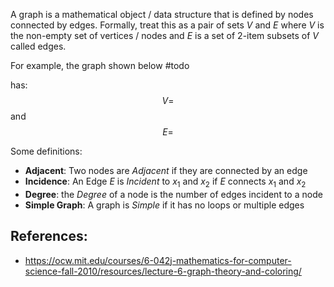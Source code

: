 A graph is a mathematical object / data structure that is defined by nodes connected by edges. Formally, treat this as a pair of sets $V$ and $E$ where $V$ is the non-empty set of vertices / nodes and $E$ is a set of 2-item subsets of $V$ called edges.

For example, the graph shown below #todo 

has:
$$
V = 
$$
and 
$$
E = 
$$


Some definitions:

- **Adjacent**: Two nodes are *Adjacent* if they are connected by an edge
- **Incidence**: An Edge $E$ is *Incident* to $x_1$ and $x_2$ if $E$ connects $x_1$ and $x_2$
- **Degree**: the *Degree* of a node is the number of edges incident to a node
- **Simple Graph**: A graph is *Simple* if it has no loops or multiple edges


## References:
- https://ocw.mit.edu/courses/6-042j-mathematics-for-computer-science-fall-2010/resources/lecture-6-graph-theory-and-coloring/
